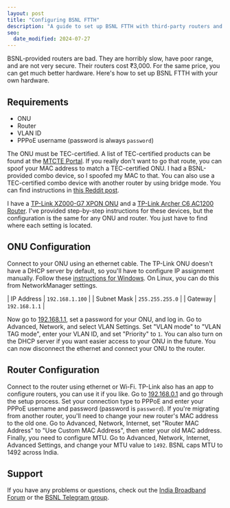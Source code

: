 ```yaml
---
layout: post
title: "Configuring BSNL FTTH"
description: "A guide to set up BSNL FTTH with third-party routers and modems."
seo:
  date_modified: 2024-07-27
---
```


BSNL-provided routers are bad. They are horribly slow, have poor range, and are not very secure. Their routers cost ₹3,000. For the same price, you can get much better hardware. Here's how to set up BSNL FTTH with your own hardware.

## Requirements

- ONU 
- Router
- VLAN ID
- PPPoE username (password is always `password`)

The ONU must be TEC-certified. A list of TEC-certified products can be found at the [MTCTE Portal](https://www.mtcte.tec.gov.in/certified_equipments). If you really don't want to go that route, you can spoof your MAC address to match a TEC-certified ONU. I had a BSNL-provided combo device, so I spoofed my MAC to that. You can also use a TEC-certified combo device with another router by using bridge mode. You can find instructions in [this Reddit post](https://www.reddit.com/r/bsnl/comments/ht37q4/guide_for_bsnl_ftth/).

I have a [TP-Link XZ000-G7 XPON ONU](https://www.amazon.in/dp/B0CYQDZ8NC) and a [TP-Link Archer C6 AC1200 Router](https://www.amazon.in/dp/B07GVR9TG7). I've provided step-by-step instructions for these devices, but the configuration is the same for any ONU and router. You just have to find where each setting is located.

## ONU Configuration

Connect to your ONU using an ethernet cable. The TP-Link ONU doesn't have a DHCP server by default, so you'll have to configure IP assignment manually. Follow these [instructions for Windows](https://support.microsoft.com/en-us/windows/change-tcp-ip-settings-bd0a07af-15f5-cd6a-363f-ca2b6f391ace). On Linux, you can do this from NetworkManager settings.

| IP Address  | `192.168.1.100` |
| Subnet Mask | `255.255.255.0` |
| Gateway     | `192.168.1.1`   |

Now go to [192.168.1.1](http://192.168.1.1), set a password for your ONU, and log in. Go to Advanced, Network, and select VLAN Settings. Set "VLAN mode" to "VLAN TAG mode", enter your VLAN ID, and set "Priority" to `1`. You can also turn on the DHCP server if you want easier access to your ONU in the future. You can now disconnect the ethernet and connect your ONU to the router.

## Router Configuration

Connect to the router using ethernet or Wi-Fi. TP-Link also has an app to configure routers, you can use it if you like. Go to [192.168.0.1](http://192.168.0.1) and go through the setup process. Set your connection type to PPPoE and enter your PPPoE username and password (password is `password`). If you're migrating from another router, you'll need to change your new router's MAC address to the old one. Go to Advanced, Network, Internet, set "Router MAC Address" to "Use Custom MAC Address", then enter your old MAC address. Finally, you need to configure MTU. Go to Advanced, Network, Internet, Advanced Settings, and change your MTU value to `1492`. BSNL caps MTU to 1492 across India.

## Support

If you have any problems or questions, check out the [India Broadband Forum](https://broadband.forum/forums/bsnl-broadband/) or the [BSNL Telegram group](https://t.me/BSNLTelegram).
